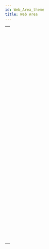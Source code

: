 ```yaml
---
id: Web_Area_theme
title: Web Area
---
```



||
|---|
|[<!-- INCLUDE #_command_.WA Back URL available.Syntax -->](../../commands-legacy/wa-back-url-available.md)<br/>|
|[<!-- INCLUDE #_command_.WA Create URL history menu.Syntax -->](../../commands-legacy/wa-create-url-history-menu.md)<br/>|
|[<!-- INCLUDE #_command_.WA Evaluate JavaScript.Syntax -->](../../commands-legacy/wa-evaluate-javascript.md)<br/>|
|[<!-- INCLUDE #_command_.WA EXECUTE JAVASCRIPT FUNCTION.Syntax -->](../../commands-legacy/wa-execute-javascript-function.md)<br/>|
|[<!-- INCLUDE #_command_.WA Forward URL available.Syntax -->](../../commands-legacy/wa-forward-url-available.md)<br/>|
|[<!-- INCLUDE #_command_.WA Get current URL.Syntax -->](../../commands-legacy/wa-get-current-url.md)<br/>|
|[<!-- INCLUDE #_command_.WA GET EXTERNAL LINKS FILTERS.Syntax -->](../../commands-legacy/wa-get-external-links-filters.md)<br/>|
|[<!-- INCLUDE #_command_.WA Get last filtered URL.Syntax -->](../../commands-legacy/wa-get-last-filtered-url.md)<br/>|
|[<!-- INCLUDE #_command_.WA GET LAST URL ERROR.Syntax -->](../../commands-legacy/wa-get-last-url-error.md)<br/>|
|[<!-- INCLUDE #_command_.WA Get page content.Syntax -->](../../commands-legacy/wa-get-page-content.md)<br/>|
|[<!-- INCLUDE #_command_.WA Get page title.Syntax -->](../../commands-legacy/wa-get-page-title.md)<br/>|
|[<!-- INCLUDE #_command_.WA GET PREFERENCE.Syntax -->](../../commands-legacy/wa-get-preference.md)<br/>|
|[<!-- INCLUDE #_command_.WA GET URL FILTERS.Syntax -->](../../commands-legacy/wa-get-url-filters.md)<br/>|
|[<!-- INCLUDE #_command_.WA GET URL HISTORY.Syntax -->](../../commands-legacy/wa-get-url-history.md)<br/>|
|[<!-- INCLUDE #_command_.WA OPEN BACK URL.Syntax -->](../../commands-legacy/wa-open-back-url.md)<br/>|
|[<!-- INCLUDE #_command_.WA OPEN FORWARD URL.Syntax -->](../../commands-legacy/wa-open-forward-url.md)<br/>|
|[<!-- INCLUDE #_command_.WA OPEN URL.Syntax -->](../../commands-legacy/wa-open-url.md)<br/>|
|[<!-- INCLUDE #_command_.WA OPEN WEB INSPECTOR.Syntax -->](../../commands-legacy/wa-open-web-inspector.md)<br/>|
|[<!-- INCLUDE #_command_.WA REFRESH CURRENT URL.Syntax -->](../../commands-legacy/wa-refresh-current-url.md)<br/>|
|[<!-- INCLUDE #_command_.WA Run offscreen area.Syntax -->](../../commands-legacy/wa-run-offscreen-area.md)<br/>|
|[<!-- INCLUDE #_command_.WA SET EXTERNAL LINKS FILTERS.Syntax -->](../../commands-legacy/wa-set-external-links-filters.md)<br/>|
|[<!-- INCLUDE #_command_.WA SET PAGE CONTENT.Syntax -->](../../commands-legacy/wa-set-page-content.md)<br/>|
|[<!-- INCLUDE #_command_.WA SET PREFERENCE.Syntax -->](../../commands-legacy/wa-set-preference.md)<br/>|
|[<!-- INCLUDE #_command_.WA SET URL FILTERS.Syntax -->](../../commands-legacy/wa-set-url-filters.md)<br/>|
|[<!-- INCLUDE #_command_.WA STOP LOADING URL.Syntax -->](../../commands-legacy/wa-stop-loading-url.md)<br/>|
|[<!-- INCLUDE #_command_.WA ZOOM IN.Syntax -->](../../commands-legacy/wa-zoom-in.md)<br/>|
|[<!-- INCLUDE #_command_.WA ZOOM OUT.Syntax -->](../../commands-legacy/wa-zoom-out.md)<br/>|

